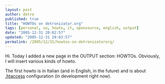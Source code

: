 ```yaml
---
layout: post
author: detro
published: true
title: "HOWTOs on detronizator.org"
tags: [personal, sw, howto, it, opensource, english, output]
date: "2005-12-31 20:02:57"
updated: "2005-12-31 20:02:57"
permalink: /2005/12/31/howtos-on-detronizatororg/
---
```


Hi.
Today I added a new page in the OUTPUT section: HOWTOs.
Obviously, I will insert various kinds of howto.

The first howto is in Italian (and in English, in the future) and is about <a href="http://www.detronizator.org/outputs/howtos/siti-web-multipli-senza-vhosts/">.htaccess</a> configuration (in development right now).
